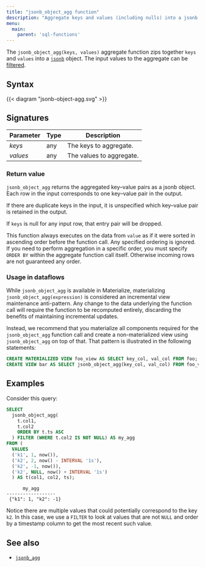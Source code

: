 ```yaml
---
title: "jsonb_object_agg function"
description: "Aggregate keys and values (including nulls) into a jsonb object"
menu:
  main:
    parent: 'sql-functions'
---
```


The `jsonb_object_agg(keys, values)` aggregate function zips together `keys`
and `values` into a [`jsonb`](/sql/types/jsonb) object.
The input values to the aggregate can be [filtered](../filters).

## Syntax

{{< diagram "jsonb-object-agg.svg" >}}

## Signatures

Parameter | Type | Description
----------|------|------------
_keys_    | any  | The keys to aggregate.
_values_  | any  | The values to aggregate.

### Return value

`jsonb_object_agg` returns the aggregated key–value pairs as a jsonb object.
Each row in the input corresponds to one key–value pair in the output.

If there are duplicate keys in the input, it is unspecified which key–value
pair is retained in the output.

If `keys` is null for any input row, that entry pair will be dropped.

This function always executes on the data from `value` as if it were sorted in ascending order before the function call. Any specified ordering is
ignored. If you need to perform aggregation in a specific order, you must specify `ORDER BY` within the aggregate function call itself. Otherwise incoming rows are not guaranteed any order.

### Usage in dataflows

While `jsonb_object_agg` is available in Materialize, materializing
`jsonb_object_agg(expression)` is considered an incremental view maintenance
anti-pattern. Any change to the data underlying the function call will require
the function to be recomputed entirely, discarding the benefits of maintaining
incremental updates.

Instead, we recommend that you materialize all components required for the
`jsonb_object_agg` function call and create a non-materialized view using
`jsonb_object_agg` on top of that. That pattern is illustrated in the following
statements:

```sql
CREATE MATERIALIZED VIEW foo_view AS SELECT key_col, val_col FROM foo;
CREATE VIEW bar AS SELECT jsonb_object_agg(key_col, val_col) FROM foo_view;
```

## Examples

Consider this query:
```sql
SELECT
  jsonb_object_agg(
    t.col1,
    t.col2
    ORDER BY t.ts ASC
  ) FILTER (WHERE t.col2 IS NOT NULL) AS my_agg
FROM (
  VALUES
  ('k1', 1, now()),
  ('k2', 2, now() - INTERVAL '1s'),
  ('k2', -1, now()),
  ('k2', NULL, now() + INTERVAL '1s')
  ) AS t(col1, col2, ts);
```
```nofmt
      my_agg
------------------
 {"k1": 1, "k2": -1}
```
Notice there are multiple values that could potentially correspond to the key `k2`.
In this case, we use a `FILTER` to look at values that are not `NULL` and order by a timestamp column to get the most recent such value. 

## See also

* [`jsonb_agg`](/sql/functions/jsonb_agg)
